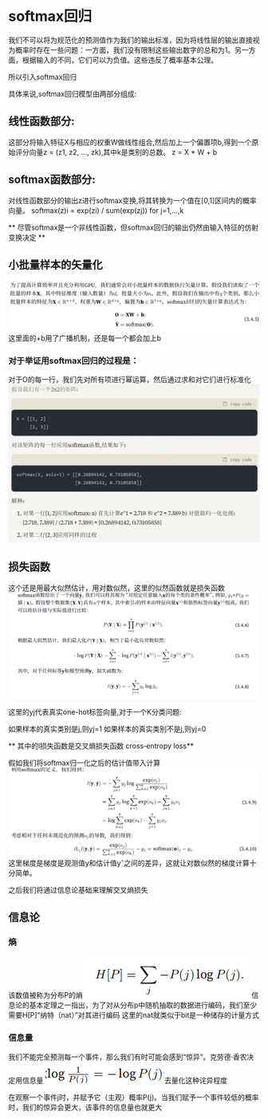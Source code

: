 # softmax回归
我们不可以将为规范化的预测值作为我们的输出标准，因为将线性层的输出直接视为概率时存在一些问题：一方面，我们没有限制这些输出数字的总和为1。另一方面，根据输入的不同，它们可以为负值。这些违反了概率基本公理。

所以引入softmax回归

具体来说,softmax回归模型由两部分组成:

## 线性函数部分: 
这部分将输入特征X与相应的权重W做线性组合,然后加上一个偏置项b,得到一个原始评分向量z = (z1, z2, ..., zk),其中k是类别的总数。 z = X * W + b
## softmax函数部分: 
对线性函数部分的输出z进行softmax变换,将其转换为一个值在[0,1]区间内的概率向量。 softmax(z)i = exp(zi) / sum(exp(zj)) for j=1,...,k

** 尽管softmax是一个非线性函数，但softmax回归的输出仍然由输入特征的仿射变换决定 **

## 小批量样本的矢量化
![alt text](image.png)
这里面的+b用了广播机制，还是每一个都会加上b
### 对于举证用softmax回归的过程是：
对于O的每一行，我们先对所有项进行幂运算，然后通过求和对它们进行标准化
![eg](image-1.png)

## 损失函数
这个还是用最大似然估计，用对数似然，这里的似然函数就是损失函数
![alt text](image-2.png)

这里的yj代表真实one-hot标签向量,对于一个K分类问题:

如果样本的真实类别是j,则yj=1
如果样本的真实类别不是j,则yj=0

** 其中的l损失函数是交叉熵损失函数 cross‐entropy loss**

假如我们将softmax归一化之后的估计值带入计算
![alt text](image-3.png)
这里梯度是梯度是观测值y和估计值yˆ之间的差异，这就让对数似然的梯度计算十分简单。

之后我们将通过信息论基础来理解交叉熵损失

## 信息论
### 熵
该数值被称为分布P的熵
![alt text](image-4.png)
信息论的基本定理之一指出，为了对从分布p中随机抽取的数据进行编码，我们至少需要H[P]“纳特（nat）”对其进行编码
这里的nat就类似于bit是一种储存的计量方式

### 信息量
我们不能完全预测每一个事件，那么我们有时可能会感到“惊异”。克劳德·香农决定用信息量
![alt text](image-5.png)去量化这种诧异程度

在观察一个事件j时，并赋予它（主观）概率P(j)。当我们赋予一个事件较低的概率时，我们的惊异会更大，该事件的信息量也就更大

